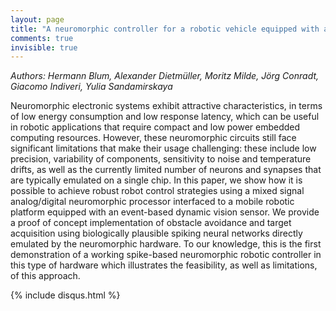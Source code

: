 ```yaml
---
layout: page
title: "A neuromorphic controller for a robotic vehicle equipped with a dynamic vision sensor"
comments: true
invisible: true
---
```


<p class="text-left"><i>Authors: Hermann Blum, Alexander Dietm&#252;ller, Moritz Milde, J&#246;rg Conradt, Giacomo Indiveri, Yulia Sandamirskaya</i></p>

Neuromorphic electronic systems exhibit attractive characteristics, in terms of low energy consumption and low response latency, which can be useful in robotic applications that require compact and low power embedded computing resources. However, these neuromorphic circuits still face significant  limitations that make their usage challenging: these include low precision, variability of components, sensitivity to noise and temperature drifts,  as well as the currently limited number of neurons and synapses that are typically emulated on a single chip. In this paper, we show how it is possible to achieve robust robot control strategies using a mixed signal analog/digital neuromorphic processor interfaced to a mobile robotic platform equipped with an event-based dynamic vision sensor. We provide a proof of concept implementation of obstacle avoidance and target acquisition using biologically plausible spiking neural networks directly emulated by the neuromorphic hardware. To our knowledge, this is the first demonstration of a working spike-based neuromorphic robotic controller in this type of hardware which illustrates the feasibility, as well as limitations, of this approach. 

{% include disqus.html %}